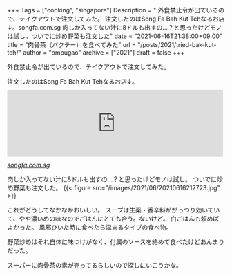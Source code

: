 +++
Tags = ["cooking", "singapore"]
Description = " 外食禁止令が出ているので、テイクアウトで注文してみた。  注文したのはSong Fa Bah Kut Tehなるお店↓。songfa.com.sg  肉しか入ってない汁に8ドルも出すの…？と思ったけどモノは試し。ついでに炒め野菜も注文した"
date = "2021-06-16T21:38:00+09:00"
title = "肉骨茶（バクテー）を食べてみた"
url = "/posts/2021/tried-bak-kut-teh/"
author = "ompugao"
archive = ["2021"]
draft = false
+++

<body>
<p>外食禁止令が出ているので、テイクアウトで注文してみた。</p>

<p>注文したのはSong Fa Bah Kut Tehなるお店↓。
<iframe src="https://hatenablog-parts.com/embed?url=https%3A%2F%2Fsongfa.com.sg%2F" title="Song Fa Bak Kut Teh 松發肉骨茶" class="embed-card embed-webcard" scrolling="no" frameborder="0" style="display: block; width: 100%; height: 155px; max-width: 500px; margin: 10px 0px;"></iframe><cite class="hatena-citation"><a href="https://songfa.com.sg/">songfa.com.sg</a></cite></p>

<p>肉しか入ってない汁に8ドルも出すの…？と思ったけどモノは試し。
ついでに炒め野菜も注文した。
{{< figure src="/images/2021/06/20210616212723.jpg" >}}
</p>

<p>これがどうしてなかなかおいしい。
スープは生薬・香辛料ががっつり効いていて、やや濃いめの味なのでごはんにとても合う。ないけど。
白ごはんも頼めばよかった。
風邪ひいた時に食べたら温まるタイプの食べ物。</p>

<p>野菜炒めはそれ自体に味つけがなく、付属のソースを絡めて食べたけどあんまりだった。</p>

<p>スーパーに肉骨茶の素が売ってるらしいので探しにいこうかな。</p>
</body>
